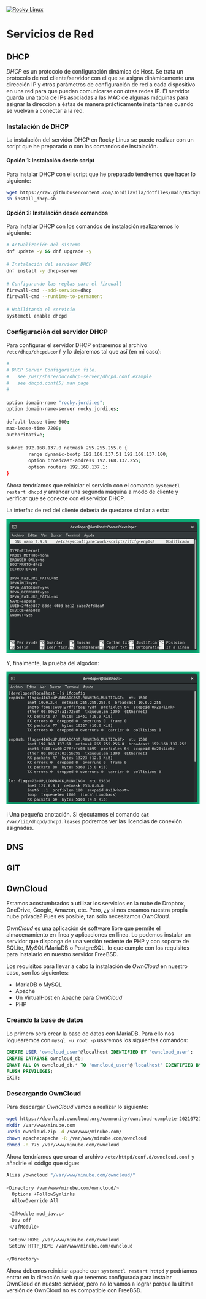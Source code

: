 [![Rocky Linux](https://img.shields.io/badge/Rocky%20Linux-35BF5C?style=for-the-badge&logo=redhat&logoColor=white)](RockyLinux.md)

# Servicios de Red

## DHCP

_DHCP_ es un protocolo de configuración dinámica de Host. Se trata un protocolo de red cliente/servidor con el que se asigna dinámicamente una dirección IP y otros parámetros de configuración de red a cada dispositivo en una red para que puedan comunicarse con otras redes IP. El servidor guarda una tabla de IPs asociadas a las MAC de algunas máquinas para asignar la dirección a éstas de manera prácticamente instantánea cuando se vuelvan a conectar a la red.

### Instalación de DHCP

La instalación del servidor DHCP en Rocky Linux se puede realizar con un script que he preparado o con los comandos de instalación.

#### Opción 1: Instalación desde script

Para instalar DHCP con el script que he preparado tendremos que hacer lo siguiente:

```bash
wget https://raw.githubusercontent.com/Jordilavila/dotfiles/main/RockyLinux/install_files/install_dhcp.sh
sh install_dhcp.sh
```

#### Opción 2: Instalación desde comandos

Para instalar DHCP con los comandos de instalación realizaremos lo siguiente:

```bash
# Actualización del sistema
dnf update -y && dnf upgrade -y

# Instalación del servidor DHCP
dnf install -y dhcp-server

# Configurando las reglas para el firewall
firewall-cmd --add-service=dhcp
firewall-cmd --runtime-to-permanent

# Habilitando el servicio 
systemctl enable dhcpd
```

### Configuración del servidor DHCP

Para configurar el servidor DHCP entraremos al archivo ```/etc/dhcp/dhcpd.conf``` y lo dejaremos tal que así (en mi caso):

```bash
#
# DHCP Server Configuration file.
#   see /usr/share/doc/dhcp-server/dhcpd.conf.example
#   see dhcpd.conf(5) man page
#

option domain-name "rocky.jordi.es";
option domain-name-server rocky.jordi.es;

default-lease-time 600;
max-lease-time 7200;
authoritative;

subnet 192.168.137.0 netmask 255.255.255.0 {
        range dynamic-bootp 192.168.137.51 192.168.137.100;
        option broadcast-address 192.168.137.255;
        option routers 192.168.137.1:
}
```

Ahora tendríamos que reiniciar el servicio con el comando ```systemctl restart dhcpd``` y arrancar una segunda máquina a modo de cliente y verificar que se conecte con el servidor DHCP.

La interfaz de red del cliente debería de quedarse similar a esta:

![DHCP Client Config](images/rocky_client_hostonlydhcp_config.png)

Y, finalmente, la prueba del algodón:

![DHCP Client Connected](images/rocky_client_hostonlydhcp_connected.png)

:information_source: Una pequeña anotación. Si ejecutamos el comando ```cat /var/lib/dhcpd/dhcpd.leases``` podremos ver las licencias de conexión asignadas.

## DNS

## GIT

## OwnCloud

Estamos acostumbrados a utilizar los servicios en la nube de Dropbox, OneDrive, Google, Amazon, etc. Pero, ¿y si nos creamos nuestra propia nube privada? Pues es posible, tan solo necesitamos _OwnCloud_.

_OwnCloud_ es una aplicación de software libre que permite el almacenamiento en línea y aplicaciones en línea. Lo podemos instalar un servidor que disponga de una versión reciente de PHP y con soporte de SQLite, MySQL/MariaDB o PostgreSQL, lo que cumple con los requisitos para instalarlo en nuestro servidor FreeBSD.

Los requisitos para llevar a cabo la instalación de _OwnCloud_ en nuestro caso, son los siguientes:

- MariaDB o MySQL
- Apache
- Un VirtualHost en Apache para _OwnCloud_
- PHP

### Creando la base de datos

Lo primero será crear la base de datos con MariaDB. Para ello nos loguearemos con ```mysql -u root -p``` usaremos los siguientes comandos:

```sql
CREATE USER 'owncloud_user'@localhost IDENTIFIED BY 'owncloud_user';
CREATE DATABASE owncloud_db;
GRANT ALL ON owncloud_db.* TO 'owncloud_user'@'localhost' IDENTIFIED BY 'owncloud_user';
FLUSH PRIVILEGES;
EXIT;
```

### Descargando OwnCloud

Para descargar _OwnCloud_ vamos a realizar lo siguiente:

```bash
wget https://download.owncloud.org/community/owncloud-complete-20210721.zip -O owncloud.zip
mkdir /var/www/minube.com
unzip owncloud.zip -d /var/www/minube.com/
chown apache:apache -R /var/www/minube.com/owncloud
chmod -R 775 /var/www/minube.com/owncloud
```

Ahora tendríamos que crear el archivo ```/etc/httpd/conf.d/owncloud.conf``` y añadirle el código que sigue:

```bash
Alias /owncloud "/var/www/minube.com/owncloud/"

<Directory /var/www/minube.com/owncloud/>
  Options +FollowSymlinks
  AllowOverride All

 <IfModule mod_dav.c>
  Dav off
 </IfModule>

 SetEnv HOME /var/www/minube.com/owncloud
 SetEnv HTTP_HOME /var/www/minube.com/owncloud

</Directory>
```

Ahora debemos reiniciar apache con ```systemctl restart httpd``` y podríamos entrar en la dirección web que tenemos configurada para instalar OwnCloud en nuestro servidor, pero no lo vamos a lograr porque la última versión de OwnCloud no es compatible con FreeBSD.
